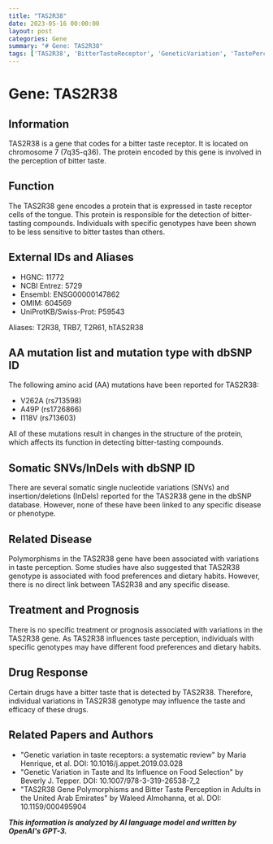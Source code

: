 ```yaml
---
title: "TAS2R38"
date: 2023-05-16 00:00:00
layout: post
categories: Gene
summary: "# Gene: TAS2R38"
tags: ['TAS2R38', 'BitterTasteReceptor', 'GeneticVariation', 'TastePerception', 'FoodPreferences', 'DrugResponse', 'Polymorphisms', 'Genotype']
---
```


# Gene: TAS2R38

## Information
TAS2R38 is a gene that codes for a bitter taste receptor. It is located on chromosome 7 (7q35-q36). The protein encoded by this gene is involved in the perception of bitter taste.

## Function
The TAS2R38 gene encodes a protein that is expressed in taste receptor cells of the tongue. This protein is responsible for the detection of bitter-tasting compounds. Individuals with specific genotypes have been shown to be less sensitive to bitter tastes than others.

## External IDs and Aliases
- HGNC: 11772
- NCBI Entrez: 5729
- Ensembl: ENSG00000147862
- OMIM: 604569
- UniProtKB/Swiss-Prot: P59543

Aliases: T2R38, TRB7, T2R61, hTAS2R38

## AA mutation list and mutation type with dbSNP ID
The following amino acid (AA) mutations have been reported for TAS2R38:

- V262A (rs713598)
- A49P (rs1726866)
- I118V (rs713603)

All of these mutations result in changes in the structure of the protein, which affects its function in detecting bitter-tasting compounds.

## Somatic SNVs/InDels with dbSNP ID
There are several somatic single nucleotide variations (SNVs) and insertion/deletions (InDels) reported for the TAS2R38 gene in the dbSNP database. However, none of these have been linked to any specific disease or phenotype.

## Related Disease
Polymorphisms in the TAS2R38 gene have been associated with variations in taste perception. Some studies have also suggested that TAS2R38 genotype is associated with food preferences and dietary habits. However, there is no direct link between TAS2R38 and any specific disease.

## Treatment and Prognosis
There is no specific treatment or prognosis associated with variations in the TAS2R38 gene. As TAS2R38 influences taste perception, individuals with specific genotypes may have different food preferences and dietary habits.

## Drug Response
Certain drugs have a bitter taste that is detected by TAS2R38. Therefore, individual variations in TAS2R38 genotype may influence the taste and efficacy of these drugs.

## Related Papers and Authors
- "Genetic variation in taste receptors: a systematic review" by Maria Henrique, et al. DOI: 10.1016/j.appet.2019.03.028
- "Genetic Variation in Taste and Its Influence on Food Selection" by Beverly J. Tepper. DOI: 10.1007/978-3-319-26538-7_2
- "TAS2R38 Gene Polymorphisms and Bitter Taste Perception in Adults in the United Arab Emirates" by Waleed Almohanna, et al. DOI: 10.1159/000495904

**_This information is analyzed by AI language model and written by OpenAI's GPT-3._**